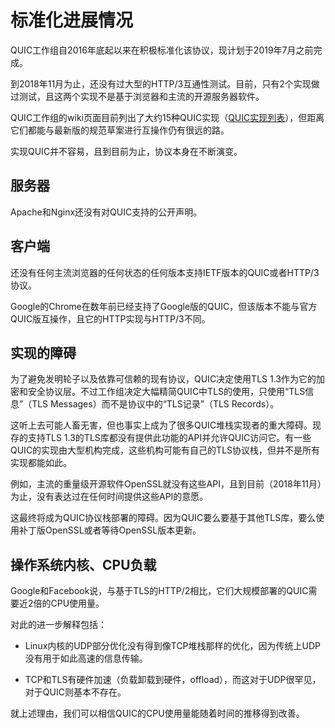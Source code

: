 # 标准化进展情况

QUIC工作组自2016年底起以来在积极标准化该协议，现计划于2019年7月之前完成。

到2018年11月为止，还没有过大型的HTTP/3互通性测试。目前，只有2个实现做过测试，且这两个实现不是基于浏览器和主流的开源服务器软件。

QUIC工作组的wiki页面目前列出了大约15种QUIC实现（[QUIC实现列表](https://github.com/curl/curl/wiki/QUIC-implementation)），但距离它们都能与最新版的规范草案进行互操作仍有很远的路。

实现QUIC并不容易，且到目前为止，协议本身在不断演变。

## 服务器

Apache和Nginx还没有对QUIC支持的公开声明。

## 客户端

还没有任何主流浏览器的任何状态的任何版本支持IETF版本的QUIC或者HTTP/3协议。

Google的Chrome在数年前已经支持了Google版的QUIC，但该版本不能与官方QUIC版互操作，且它的HTTP实现与HTTP/3不同。

## 实现的障碍

为了避免发明轮子以及依靠可信赖的现有协议，QUIC决定使用TLS 1.3作为它的加密和安全协议层。不过工作组决定大幅精简QUIC中TLS的使用，只使用“TLS信息”（TLS Messages）而不是协议中的“TLS记录”（TLS Records）。

这听上去可能人畜无害，但也事实上成为了很多QUIC堆栈实现者的重大障碍。现存的支持TLS 1.3的TLS库都没有提供此功能的API并允许QUIC访问它。有一些QUIC的实现由大型机构完成，这些机构可能有自己的TLS协议栈，但并不是所有实现都能如此。

例如，主流的重量级开源软件OpenSSL就没有这些API，且到目前（2018年11月）为止，没有表达过在任何时间提供这些API的意愿。

这最终将成为QUIC协议栈部署的障碍。因为QUIC要么要基于其他TLS库，要么使用补丁版OpenSSL或者等待OpenSSL版本更新。

## 操作系统内核、CPU负载

Google和Facebook说，与基于TLS的HTTP/2相比，它们大规模部署的QUIC需要近2倍的CPU使用量。

对此的进一步解释包括：

- Linux内核的UDP部分优化没有得到像TCP堆栈那样的优化，因为传统上UDP没有用于如此高速的信息传输。

- TCP和TLS有硬件加速（负载卸载到硬件，offload），而这对于UDP很罕见，对于QUIC则基本不存在。

就上述理由，我们可以相信QUIC的CPU使用量能随着时间的推移得到改善。
